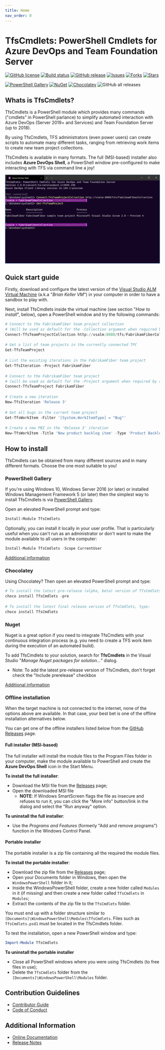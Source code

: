 ```yaml
---
title: Home
nav_order: 0
---
```


# TfsCmdlets: PowerShell Cmdlets for Azure DevOps and Team Foundation Server

[![GitHub license](https://img.shields.io/badge/license-MIT-blue.svg)](https://raw.githubusercontent.com/igoravl/tfscmdlets/master/LICENSE.md) [![Build status](https://github.com/igoravl/TfsCmdlets/actions/workflows/main.yml/badge.svg?label=Build)](https://github.com/igoravl/TfsCmdlets/actions/workflows/main.yml) [![GitHub release](https://img.shields.io/github/release/igoravl/tfscmdlets.svg)](https://github.com/igoravl/tfscmdlets/releases) [![Issues](https://img.shields.io/github/issues/igoravl/tfscmdlets.svg)](https://github.com/igoravl/tfscmdlets/issues) [![Forks](https://img.shields.io/github/forks/igoravl/tfscmdlets.svg)](https://github.com/igoravl/tfscmdlets/forks) [![Stars](https://img.shields.io/github/stars/igoravl/tfscmdlets.svg)](https://github.com/igoravl/tfscmdlets/stargazers)

[![PowerShell Gallery](https://img.shields.io/powershellgallery/dt/tfscmdlets?label=PSGallery)](https://www.powershellgallery.com/packages/TfsCmdlets) [![NuGet](https://img.shields.io/nuget/dt/TfsCmdlets.svg?label=Nuget)](http://nuget.org/packages/tfscmdlets) [![Chocolatey](https://img.shields.io/chocolatey/dt/TfsCmdlets.svg?label=Chocolatey)](http://chocolatey.org/packages/tfscmdlets) ![GitHub all releases](https://img.shields.io/github/downloads/igoravl/tfscmdlets/total?label=GitHub) 


## Whats is TfsCmdlets?

TfsCmdlets is a PowerShell module which provides many commands ("cmdlets" in PowerShell parlance) to simplify automated interaction with Azure DevOps (Server 2019+ and Services) and Team Foundation Server (up to 2018). 

By using TfsCmdlets, TFS administrators (even power users) can create scripts to automate many different tasks, ranging from retrieving work items to create new team project collections.

TfsCmdlets is available in many formats. The full (MSI-based) installer also includes **Azure DevOps Shell**, a PowerShell window pre-configured to make interacting with TFS via command line a joy!

![Azure DevOps Shell](Assets/TfsShell.png)

## Quick start guide 

Firstly, download and configure the latest version of the [Visual Studio ALM Virtual Machine](http://aka.ms/almvm) (a.k.a "_Brian Keller VM_") in your computer in order to have a sandbox to play with. 

Next, install TfsCmdlets inside the virtual machine (see section "_How to install_", below), open a PowerShell window and try the following commands:


```PowerShell
# Connect to the FabrikamFiber team project collection
# (Will be used as default for the -Collection argument when required by a cmdlet)
Connect-TfsTeamProjectCollection http://vsalm:8080/tfs/FabrikamFiberCollection

# Get a list of team projects in the currently connected TPC
Get-TfsTeamProject

# List the existing iterations in the FabrikamFiber team project
Get-TfsIteration -Project FabrikamFiber

# Connect to the FabrikamFiber team project
# (will be used as default for the -Project argument when required by a cmdlet)
Connect-TfsTeamProject FabrikamFiber

# Create a new iteration
New-TfsIteration 'Release 3'

# Get all bugs in the current team project
Get-TfsWorkItem -Filter '[System.WorkItemType] = "Bug"'

# Create a new PBI in the 'Release 3' iteration
New-TfsWorkItem -Title 'New product backlog item' -Type 'Product Backlog Item' -Fields @{'System.IterationPath'='Release 3'}

```

## How to install

TfsCmdlets can be obtained from many different sources and in many different formats. Choose the one most suitable to you!

### PowerShell Gallery

If you're using Windows 10, Windows Server 2016 (or later) or installed Windows Management Framework 5 (or later) then the simplest way to install TfsCmdlets is via [PowerShell Gallery](https://www.powershellgallery.com/).

Open an elevated PowerShell prompt and type:

```PowerShell
Install-Module TfsCmdlets
```

Optionally, you can install it locally in your user profile. That is particularly useful when you can't run as an administrator or don't want to make the module available to all users in the computer:

```PowerShell
Install-Module TfsCmdlets -Scope CurrentUser
```

[Additional information](https://www.powershellgallery.com/packages/TfsCmdlets/)

### Chocolatey

Using Chocolatey? Then open an elevated PowerShell prompt and type:

```PowerShell
# To install the latest pre-release (alpha, beta) version of TfsCmdlets, type:
choco install TfsCmdlets -pre

# To install the latest final release version of TfsCmdlets, type:
choco install TfsCmdlets
```

### Nuget

Nuget is a great option if you need to integrate TfsCmdlets with your continuous integration process (e.g. you need to create a TFS work item during the execution of an automated build).

To add TfsCmdlets to your solution, search for **TfsCmdlets** in the Visual Studio "_Manage Nuget packages for solution..._" dialog.

- Note: To add the latest pre-release version of TfsCmdlets, don't forget check the "Include prerelease" checkbox

[Additional information](http://www.nuget.org/packages/tfscmdlets)

### Offline installation

When the target machine is not connected to the internet, none of the options above are available. In that case, your best bet is one of the offline installation alternatives below.

You can get one of the offline installers listed below from the [GitHub Releases](https://github.com/igoravl/tfscmdlets/releases) page.

#### Full installer (MSI-based)

The full installer will install the module files to the Program Files folder in your computer, make the module available to PowerShell and create the **Azure DevOps Shell** icon in the Start Menu.

**To install the full installer**:

- Download the MSI file from the [Releases](https://github.com/igoravl/tfscmdlets/releases) page;
- Open the downloaded MSI file
	- **NOTE**: If Windows SmartScreen flags the file as insecure and refuses to run it, you can click the "More info" button/link in the dialog and select the "Run anyway" option.

**To uninstall the full installer**:

- Use the _Programs and Features_ (formerly "Add and remove programs") function in the Windows Control Panel.

#### Portable installer

The portable installer is a zip file containing all the required the module files. 

**To install the portable installer**:

- Download the zip file from the [Releases](https://github.com/igoravl/tfscmdlets/releases) page;
- Open your Documents folder in Windows, then open the ```WindowsPowerShell``` folder in it;
- Inside the WindowsPowerShell folder, create a new folder called ```Modules``` in it (if missing) and then create a new folder called ```TfsCmdlets``` in ```Modules```;
- Extract the contents of the zip file to the ```TfsCmdlets``` folder.

You must end up with a folder structure similar to ```[Documents]\WindowsPowerShell\Modules\TfsCmdlets```. Files such as ```TfsCmdlets.psd1``` must be located in the TfsCmdlets folder.

To test the installation, open a new PowerShell window and type:

```PowerShell
Import-Module TfsCmdlets
```

**To uninstall the portable installer**

- Close all PowerShell windows where you were using TfsCmdlets (to free files in use);
- Delete the ```TfsCmdlets``` folder from the ```[Documents]\WindowsPowerShell\Modules``` folder.

## Contribution Guidelines

- [Contributor Guide](CONTRIBUTING.md)
- [Code of Conduct](CODE_OF_CONDUCT.md)

## Additional Information

- [Online Documentation](https://tfscmdlets.dev/)
- [Release Notes](https://github.com/igoravl/TfsCmdlets/blob/master/RELEASENOTES.md)
